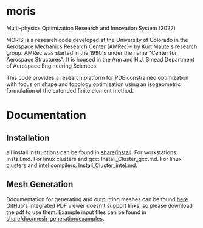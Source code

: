 # moris
Multi-physics Optimization Research and Innovation System (2022)

MORIS is a research code developed at the University of Colorado in the Aerospace Mechanics Research Center (AMRec)* by Kurt Maute's research group. AMRec was started in the 1990's under the name "Center for Aerospace Structures". It is housed in the Ann and H.J. Smead Department of Aerospace Engineering Sciences.

This code provides a research platform for PDE constrained optimization with focus on shape and topology optimization using an isogeometric formulation of the extended finite element method.

# Documentation

## Installation 
all install instructions can be found in [share/install](https://github.com/kkmaute/moris/tree/main/share/install). For workstations: Install.md. For linux clusters and gcc: Install_Cluster_gcc.md. For linux clusters and intel compilers: Install_Cluster_intel.md.

## Mesh Generation
Documentation for generating and outputting meshes can be found [here](https://github.com/kkmaute/moris/blob/main/share/doc/mesh_generation/main.pdf). GitHub's integrated PDF viewer doesn't support links, so please download the pdf to use them. Example input files can be found in [share/doc/mesh_generation/examples](https://github.com/kkmaute/moris/tree/main/share/doc/mesh_generation/examples).
